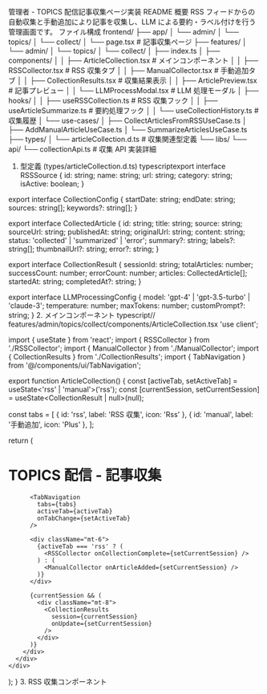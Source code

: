 管理者 - TOPICS 配信記事収集ページ実装 README
概要
RSS フィードからの自動収集と手動追加により記事を収集し、LLM による要約・ラベル付けを行う管理画面です。
ファイル構成
frontend/
├── app/
│ └── admin/
│ └── topics/
│ └── collect/
│ └── page.tsx # 記事収集ページ
├── features/
│ └── admin/
│ └── topics/
│ └── collect/
│ ├── index.ts
│ ├── components/
│ │ ├── ArticleCollection.tsx # メインコンポーネント
│ │ ├── RSSCollector.tsx # RSS 収集タブ
│ │ ├── ManualCollector.tsx # 手動追加タブ
│ │ ├── CollectionResults.tsx # 収集結果表示
│ │ ├── ArticlePreview.tsx # 記事プレビュー
│ │ └── LLMProcessModal.tsx # LLM 処理モーダル
│ ├── hooks/
│ │ ├── useRSSCollection.ts # RSS 収集フック
│ │ ├── useArticleSummarize.ts # 要約処理フック
│ │ └── useCollectionHistory.ts # 収集履歴
│ └── use-cases/
│ ├── CollectArticlesFromRSSUseCase.ts
│ ├── AddManualArticleUseCase.ts
│ └── SummarizeArticlesUseCase.ts
├── types/
│ └── articleCollection.d.ts # 収集関連型定義
└── libs/
└── api/
└── collectionApi.ts # 収集 API
実装詳細

1. 型定義 (types/articleCollection.d.ts)
   typescriptexport interface RSSSource {
   id: string;
   name: string;
   url: string;
   category: string;
   isActive: boolean;
   }

export interface CollectionConfig {
startDate: string;
endDate: string;
sources: string[];
keywords?: string[];
}

export interface CollectedArticle {
id: string;
title: string;
source: string;
sourceUrl: string;
publishedAt: string;
originalUrl: string;
content: string;
status: 'collected' | 'summarized' | 'error';
summary?: string;
labels?: string[];
thumbnailUrl?: string;
error?: string;
}

export interface CollectionResult {
sessionId: string;
totalArticles: number;
successCount: number;
errorCount: number;
articles: CollectedArticle[];
startedAt: string;
completedAt?: string;
}

export interface LLMProcessingConfig {
model: 'gpt-4' | 'gpt-3.5-turbo' | 'claude-3';
temperature: number;
maxTokens: number;
customPrompt?: string;
} 2. メインコンポーネント
typescript// features/admin/topics/collect/components/ArticleCollection.tsx
'use client';

import { useState } from 'react';
import { RSSCollector } from './RSSCollector';
import { ManualCollector } from './ManualCollector';
import { CollectionResults } from './CollectionResults';
import { TabNavigation } from '@/components/ui/TabNavigation';

export function ArticleCollection() {
const [activeTab, setActiveTab] = useState<'rss' | 'manual'>('rss');
const [currentSession, setCurrentSession] = useState<CollectionResult | null>(null);

const tabs = [
{ id: 'rss', label: 'RSS 収集', icon: 'Rss' },
{ id: 'manual', label: '手動追加', icon: 'Plus' },
];

return (
<div className="min-h-screen bg-gray-900 py-8 px-4">
<div className="max-w-7xl mx-auto">
<div className="admin-content-card p-6">
<h1 className="text-2xl md:text-3xl font-bold text-white mb-6">
TOPICS 配信 - 記事収集
</h1>

          <TabNavigation
            tabs={tabs}
            activeTab={activeTab}
            onTabChange={setActiveTab}
          />

          <div className="mt-6">
            {activeTab === 'rss' ? (
              <RSSCollector onCollectionComplete={setCurrentSession} />
            ) : (
              <ManualCollector onArticleAdded={setCurrentSession} />
            )}
          </div>

          {currentSession && (
            <div className="mt-8">
              <CollectionResults
                session={currentSession}
                onUpdate={setCurrentSession}
              />
            </div>
          )}
        </div>
      </div>
    </div>

);
} 3. RSS 収集コンポーネント
